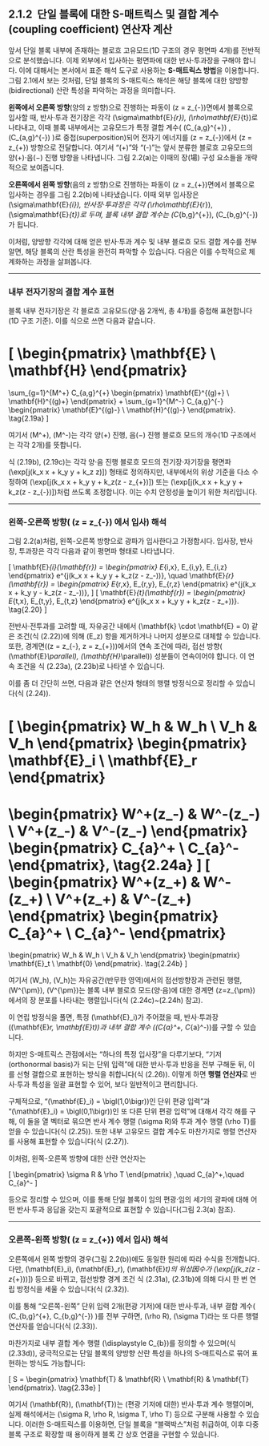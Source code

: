 ## 2.1.2  단일 블록에 대한 S-매트릭스 및 결합 계수(coupling coefficient) 연산자 계산

앞서 단일 블록 내부에 존재하는 블로흐 고유모드(1D 구조의 경우 평면파 4개)를 전반적으로 분석했습니다. 이제 외부에서 입사하는 평면파에 대한 반사·투과장을 구해야 합니다. 이에 대해서는 본서에서 표준 해석 도구로 사용하는 **S-매트릭스 방법**을 이용합니다. 그림 2.1에서 보는 것처럼, 단일 블록의 S-매트릭스 해석은 해당 블록에 대한 양방향(bidirectional) 산란 특성을 파악하는 과정을 의미합니다.

**왼쪽에서 오른쪽 방향**(양의 z 방향)으로 진행하는 파동이 \(z = z_{-}\)면에서 블록으로 입사할 때, 반사·투과 전기장은 각각 \(\sigma\mathbf{E}_{r}\), \(\rho\mathbf{E}_{t}\)로 나타내고, 이때 블록 내부에서는 고유모드가 특정 결합 계수( \(C_{a,g}^{+}\) , \(C_{a,g}^{-}\) )로 중첩(superposition)되어 전자기 에너지를 \(z = z_{-}\)에서 \(z = z_{+}\) 방향으로 전달합니다. 여기서 “\(+\)”와 “\(-\)”는 앞서 분류한 블로흐 고유모드의 양(+)·음(−) 진행 방향을 나타냅니다. 그림 2.2(a)는 이때의 장(場) 구성 요소들을 개략적으로 보여줍니다.

**오른쪽에서 왼쪽 방향**(음의 z 방향)으로 진행하는 파동이 \(z = z_{+}\)면에서 블록으로 입사하는 경우를 그림 2.2(b)에 나타냈습니다. 이때 외부 입사장은 \(\sigma\mathbf{E}_{i}\), 반사장·투과장은 각각 \(\rho\mathbf{E}_{r}\), \(\sigma\mathbf{E}_{t}\)로 두며, 블록 내부 결합 계수는 \(C_{b,g}^{+}\), \(C_{b,g}^{-}\)가 됩니다.

이처럼, 양방향 각각에 대해 얻은 반사·투과 계수 및 내부 블로흐 모드 결합 계수를 전부 알면, 해당 블록의 산란 특성을 완전히 파악할 수 있습니다. 다음은 이를 수학적으로 체계화하는 과정을 살펴봅니다.

---

### 내부 전자기장의 결합 계수 표현

블록 내부 전자기장은 각 블로흐 고유모드(양·음 2개씩, 총 4개)를 중첩해 표현합니다(1D 구조 기준). 이를 식으로 쓰면 다음과 같습니다.

\[
\begin{pmatrix}
\mathbf{E} \\
\mathbf{H}
\end{pmatrix}
=
\sum_{g=1}^{M^+} C_{a,g}^{+} 
\begin{pmatrix}
\mathbf{E}^{(g)+} \\
\mathbf{H}^{(g)+}
\end{pmatrix}
+
\sum_{g=1}^{M^-} C_{a,g}^{-} 
\begin{pmatrix}
\mathbf{E}^{(g)-} \\
\mathbf{H}^{(g)-}
\end{pmatrix}.
\tag{2.19a}
\]

여기서 \(M^+\), \(M^-\)는 각각 양(+) 진행, 음(−) 진행 블로흐 모드의 개수(1D 구조에서는 각각 2개)를 뜻합니다. 

식 (2.19b), (2.19c)는 각각 양·음 진행 블로흐 모드의 전기장·자기장을 평면파 \(\exp[j(k_x x + k_y y + k_z z)]\) 형태로 정의하지만, 내부에서의 위상 기준을 다소 수정하여 \(\exp[j(k_x x + k_y y + k_z(z - z_{+})]\) 또는 \(\exp[j(k_x x + k_y y + k_z(z - z_{-})]\)처럼 쓰도록 조정합니다. 이는 수치 안정성을 높이기 위한 처리입니다.

---

### 왼쪽-오른쪽 방향( \(z = z_{-}\) 에서 입사) 해석

그림 2.2(a)처럼, 왼쪽-오른쪽 방향으로 광파가 입사한다고 가정합시다. 입사장, 반사장, 투과장은 각각 다음과 같이 평면파 형태로 나타냅니다.

\[
\mathbf{E}_{i}(\mathbf{r}) = 
\begin{pmatrix}
E_{i,x}, E_{i,y}, E_{i,z}
\end{pmatrix}
e^{j(k_x x + k_y y + k_z(z - z_-))}, 
\quad
\mathbf{E}_{r}(\mathbf{r}) =
\begin{pmatrix}
E_{r,x}, E_{r,y}, E_{r,z}
\end{pmatrix}
e^{j(k_x x + k_y y - k_z(z - z_-))},
\]
\[
\mathbf{E}_{t}(\mathbf{r}) = 
\begin{pmatrix}
E_{t,x}, E_{t,y}, E_{t,z}
\end{pmatrix}
e^{j(k_x x + k_y y + k_z(z - z_+))}.
\tag{2.20}
\]

전반사·전투과를 고려할 때, 자유공간 내에서 \(\mathbf{k} \cdot \mathbf{E} = 0\) 같은 조건(식 (2.22))에 의해 \(E_z\) 항을 제거하거나 나머지 성분으로 대체할 수 있습니다. 또한, 경계면(\(z = z_{-}, z = z_{+}\))에서의 연속 조건에 따라, 접선 방향( \(\mathbf{E}_\parallel\), \(\mathbf{H}_\parallel\)) 성분들이 연속이어야 합니다. 이 연속 조건을 식 (2.23a), (2.23b)로 나타낼 수 있습니다.

이를 좀 더 간단히 쓰면, 다음과 같은 연산자 형태의 행렬 방정식으로 정리할 수 있습니다(식 (2.24)).

\[
\begin{pmatrix}
W_h & W_h \\
V_h & V_h
\end{pmatrix}
\begin{pmatrix}
\mathbf{E}_i \\
\mathbf{E}_r
\end{pmatrix}
=
\begin{pmatrix}
W^+(z_-) & W^-(z_-) \\
V^+(z_-) & V^-(z_-)
\end{pmatrix}
\begin{pmatrix}
C_{a}^+ \\
C_{a}^-
\end{pmatrix},
\tag{2.24a}
\]
\[
\begin{pmatrix}
W^+(z_+) & W^-(z_+) \\
V^+(z_+) & V^-(z_+)
\end{pmatrix}
\begin{pmatrix}
C_{a}^+ \\
C_{a}^-
\end{pmatrix}
=
\begin{pmatrix}
W_h & W_h \\
V_h & V_h
\end{pmatrix}
\begin{pmatrix}
\mathbf{E}_t \\
\mathbf{0}
\end{pmatrix}.
\tag{2.24b}
\]

여기서 \(W_h\), \(V_h\)는 자유공간(반무한 영역)에서의 접선방향장과 관련된 행렬, \(W^{\pm}\), \(V^{\pm}\)는 블록 내부 블로흐 모드(양·음)에 대한 경계면 \(z=z_{\pm}\)에서의 장 분포를 나타내는 행렬입니다(식 (2.24c)~(2.24h) 참고). 

이 연립 방정식을 풀면, 특정 \(\mathbf{E}_i\)가 주어졌을 때, 반사·투과장(\(\mathbf{E}_r, \mathbf{E}_t\))과 내부 결합 계수 \((C_{a}^+, C_{a}^-)\)를 구할 수 있습니다. 

하지만 S-매트릭스 관점에서는 “하나의 특정 입사장”을 다루기보다, “기저(orthonormal basis)가 되는 단위 입력”에 대한 반사·투과 반응을 전부 구해둔 뒤, 이를 선형 결합으로 표현하는 방식을 취합니다(식 (2.26)). 이렇게 하면 **행렬 연산자**로 반사·투과 특성을 일괄 표현할 수 있어, 보다 일반적이고 편리합니다.

구체적으로, “\(\mathbf{E}_i\) = \bigl(1,0\bigr)\)인 단위 편광 입력”과 “\(\mathbf{E}_i\) = \bigl(0,1\bigr)\)인 또 다른 단위 편광 입력”에 대해서 각각 해를 구해, 이 둘을 열 벡터로 묶으면 반사 계수 행렬 \(\sigma R\)와 투과 계수 행렬 \(\rho T\)를 얻을 수 있습니다(식 (2.25)). 또한 내부 고유모드 결합 계수도 마찬가지로 행렬 연산자를 사용해 표현할 수 있습니다(식 (2.27)).

이처럼, 왼쪽-오른쪽 방향에 대한 산란 연산자는

\[
\begin{pmatrix}
\sigma R & \rho T
\end{pmatrix}
,\quad
C_{a}^+,\quad
C_{a}^-
\]

등으로 정리할 수 있으며, 이를 통해 단일 블록이 임의 편광·임의 세기의 광파에 대해 어떤 반사·투과 응답을 갖는지 포괄적으로 표현할 수 있습니다(그림 2.3(a) 참조).

---

### 오른쪽-왼쪽 방향( \(z = z_{+}\) 에서 입사) 해석

오른쪽에서 왼쪽 방향의 경우(그림 2.2(b))에도 동일한 원리에 따라 수식을 전개합니다. 다만, \(\mathbf{E}_i\), \(\mathbf{E}_r\), \(\mathbf{E}_t\)의 위상因수가 \(\exp[j(k_z(z - z_{+}))]\) 등으로 바뀌고, 접선방향 경계 조건 식 (2.31a), (2.31b)에 의해 다시 한 번 연립 방정식을 세울 수 있습니다(식 (2.32)).

이를 통해 “오른쪽-왼쪽” 단위 입력 2개(편광 기저)에 대한 반사·투과, 내부 결합 계수( \(C_{b,g}^{+}, C_{b,g}^{-}\) )를 전부 구하면, \(\rho R\), \(\sigma T\)라는 또 다른 행렬 연산자를 얻습니다(식 (2.33)). 

마찬가지로 내부 결합 계수 행렬 \(\displaystyle C_{b}\)를 정의할 수 있으며(식 (2.33d)), 궁극적으로는 단일 블록의 양방향 산란 특성을 하나의 S-매트릭스로 묶어 표현하는 방식도 가능합니다:

\[
S =
\begin{pmatrix}
\mathbf{T} & \mathbf{R} \\
\mathbf{R} & \mathbf{T}
\end{pmatrix}.
\tag{2.33e}
\]

여기서 \(\mathbf{R}\), \(\mathbf{T}\)는 (편광 기저에 대한) 반사·투과 계수 행렬이며, 실제 해석에서는 \(\sigma R, \rho R, \sigma T, \rho T\) 등으로 구분해 사용할 수 있습니다. 이러한 S-매트릭스를 이용하면, 단일 블록을 “블랙박스”처럼 취급하여, 이후 다중 블록 구조로 확장할 때 용이하게 블록 간 상호 연결을 구현할 수 있습니다.
